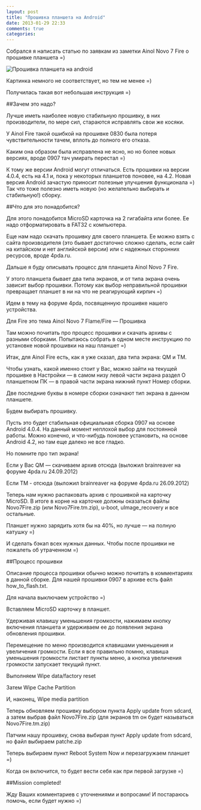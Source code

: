 ```yaml
---
layout: post
title: "Прошивка планшета на Android"
date: 2013-01-29 22:33
comments: true
categories: 
---
```


Собрался я написать статью по заявкам из заметки Ainol Novo 7 Fire о прошивке планшета =)

![Прошивка планшета на android](/assets/img/flashing-tablet/flashing_android.jpg)

Картинка немного не соответствует, но тем не менее =)

Получилась такая вот небольшая инструкция =)

<!-- more -->

##Зачем это надо?

Лучше иметь наиболее новую стабильную прошивку, в них производители, по мере сил, стараются исправлять свои же косяки.

У Ainol Fire такой ошибкой на прошивке 0830 была потеря чувствительности тачем, вплоть до полного его отказа.

Каким она образом была исправлена не ясно, но но более новых версиях, вроде 0907 тач умирать перестал =)

К тому же версии Android могут отличаться. Есть прошивки на версии 4.0.4, есть на 4.1 и, пока у некоторых планшетов поновее, на 4.2. Новая версия Android зачастую приносит полезные улучшения функционала =) Так что тоже полезно иметь новую (но желательно выбирать и стабильную!) сборку.

 
##Что для это понадобится?

Для этого понадобится MicroSD карточка на 2 гигабайта или более. Ее надо отформатировать в FAT32 с компьютера.

Еще нам надо скачать прошивку для своего планшета. Ее можно взять с сайта производителя (это бывает достаточно сложно сделать, если сайт на китайском и нет английской версии) или с надежных сторонних ресурсов, вроде 4pda.ru.

Дальше я буду описывать процесс для планшета Ainol Novo 7 Fire.

У этого планшета бывает два типа экранов, и от типа экрана очень зависит выбор прошивки. Потому как выбор неправильной прошивки превращает планшет в ни на что не реагирующий кирпич =)

Идем в тему на форуме 4pda, посвященную прошивке нашего устройства.

Для Fire это тема Ainol Novo 7 Flame/Fire — Прошивка

Там можно почитать про процесс прошивки и скачать архивы с разными сборками. Попытаюсь собрать в одном месте инструкцию по установке новой прошивки на наш планшет =)

Итак, для Ainol Fire есть, как я уже сказал, два типа экрана: QM и TM.

Чтобы узнать, какой именно стоит у Вас, можно зайти на текущей прошивке в Настройки — в самом низу левой части экрана раздел О планшетном ПК — в правой части экрана нижний пункт Номер сборки.

Две последние буквы в номере сборки означают тип экрана в данном планшете.

Будем выбирать прошивку.

Пусть это будет стабильная официальная сборка 0907 на основе Android 4.0.4. На данный момент неплохой выбор для постоянной работы. Можно конечно, и что-нибудь поновее установить, на основе Android 4.2, но там еще далеко не все гладко.

Но помните про тип экрана!

Если у Вас QM — скачиваем архив отсюда (выложил brainreaver на форуме 4pda.ru 24.09.2012)

Если  TM - отсюда (выложил brainreaver на форуме 4pda.ru 26.09.2012)

 

Теперь нам нужно распаковать архив с прошивкой на карточку MicroSD. В итоге в корне на карточке должны оказаться файлы Novo7Fire.zip (или Novo7Fire.tm.zip), u-boot, uImage_recovery и все остальные.

 

Планшет нужно зарядить хотя бы на 40%, но лучше — на полную катушку =)

И сделать бэкап всех нужных данных. Чтобы после прошивки не пожалеть об утраченном =)

 
##Процесс прошивки

Описание процесса прошивки обычно можно почитать в комментариях в данной сборке. Для нашей прошивки 0907 в архиве есть файл how_to_flash.txt.

Для начала выключаем устройство =)

Вставляем MicroSD карточку в планшет.

Удерживая клавишу уменьшения громкости, нажимаем кнопку включения планшета и удерживаем ее до появления экрана обновления прошивки.

Перемещение по меню производится клавишами уменьшения и увеличения громкости. Если я все правильно помню, клавиша уменьшения громкости листает пункты меню, а кнопка увеличения громкости запускает текущий пункт.

Выполняем Wipe data/factory reset

Затем Wipe Cache Partition

И, наконец, Wipe media partition

Теперь обновляем прошивку выбором пункта Apply update from sdcard, а затем выбрав файл Novo7Fire.zip (для экранов tm он будет называться Novo7Fire.tm.zip)

Патчим нашу прошивку, снова выбирая пункт Apply update from sdcard, но файл выбираем patche.zip

Теперь выбираем пункт Reboot System Now и перезагружаем планшет =)

Когда он включится, то будет вести себя как при первой загрузке =)

 
##Mission completed!

Жду Ваших комментариев с уточнениями и вопросами! И постараюсь помочь, если будет нужно =)
